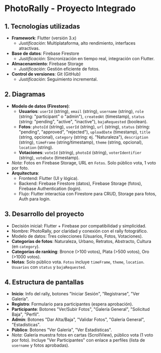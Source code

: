 # PhotoRally - Proyecto Integrado

## 1. Tecnologías utilizadas
- **Framework**: Flutter (versión 3.x)  
  - *Justificación*: Multiplataforma, alto rendimiento, interfaces atractivas.  
- **Base de datos**: Firebase Firestore  
  - *Justificación*: Sincronización en tiempo real, integración con Flutter.  
- **Almacenamiento**: Firebase Storage  
  - *Justificación*: Gestión eficiente de fotos.  
- **Control de versiones**: Git (GitHub)  
  - *Justificación*: Seguimiento incremental.  

## 2. Diagramas
- **Modelo de datos (Firestore)**:  
  - **Usuarios**: `userId` (string), `email` (string), `username` (string), `role` (string: "participant" o "admin"), `createdAt` (timestamp), `status` (string: "pending", "active", "inactive"), `bajaRequested` (boolean).  
  - **Fotos**: `photoId` (string), `userId` (string), `url` (string), `status` (string: "pending", "approved", "rejected"), `uploadDate` (timestamp), `title` (string, opcional), `category` (string: ej. "Naturaleza"), `description` (string), `timeFrame` (string/timestamp), `theme` (string, opcional), `location` (string).  
  - **Votaciones**: `voteId` (string), `photoId` (string), `voterIdentifier` (string), `voteDate` (timestamp).  
- *Nota*: Fotos en Firebase Storage, URL en `Fotos`. Solo público vota, 1 voto por foto.
- **Arquitectura**:  
  - Frontend: Flutter (UI y lógica).  
  - Backend: Firebase Firestore (datos), Firebase Storage (fotos), Firebase Authentication (login).  
  - Flujo: Flutter interactúa con Firestore para CRUD, Storage para fotos, Auth para login.

## 3. Desarrollo del proyecto
- Decisión inicial: Flutter + Firebase por compatibilidad y simplicidad.  
- Nombre: PhotoRally, por claridad y conexión con el rally fotográfico.  
- Modelo de datos: Tres colecciones (Usuarios, Fotos, Votaciones).  
- **Categorías de fotos**: Naturaleza, Urbano, Retratos, Abstracto, Cultura (en `category`).  
- **Categorías de ranking**: Bronce (>100 votos), Plata (>500 votos), Oro (>1000 votos).  
- **Notas**: Solo público vota. `Fotos` incluye `timeFrame`, `theme`, `location`. `Usuarios` con `status` y `bajaRequested`.

## 4. Estructura de pantallas
- **Inicio**: Info del rally, botones "Iniciar Sesión", "Registrarse", "Ver Galería".  
- **Registro**: Formulario para participantes (espera aprobación).  
- **Participante**: Botones "Ver/Subir Fotos", "Galería General", "Solicitud Baja", "Perfil".  
- **Admin**: Botones "Dar Alta/Baja", "Validar Fotos", "Galería General", "Estadísticas".  
- **Público**: Botones "Ver Galería", "Ver Estadísticas".  
- *Nota*: Galería muestra fotos en cartas (ScrollView), público vota (1 voto por foto). Incluye "Ver Participantes" con enlace a perfiles (lista de `username` y fotos aprobadas).
